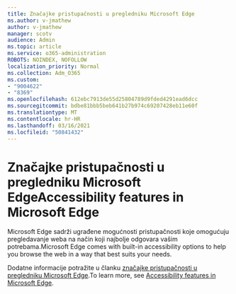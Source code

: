 ```yaml
---
title: Značajke pristupačnosti u pregledniku Microsoft Edge
ms.author: v-jmathew
author: v-jmathew
manager: scotv
audience: Admin
ms.topic: article
ms.service: o365-administration
ROBOTS: NOINDEX, NOFOLLOW
localization_priority: Normal
ms.collection: Adm_O365
ms.custom:
- "9004622"
- "8369"
ms.openlocfilehash: 612ebc7913de55d25804789d9fded4291ead6dcc
ms.sourcegitcommit: bdbe81bbb5beb641b27b974c69207428eb11e60f
ms.translationtype: MT
ms.contentlocale: hr-HR
ms.lasthandoff: 03/16/2021
ms.locfileid: "50841432"
---
```

# <a name="accessibility-features-in-microsoft-edge"></a><span data-ttu-id="f7222-102">Značajke pristupačnosti u pregledniku Microsoft Edge</span><span class="sxs-lookup"><span data-stu-id="f7222-102">Accessibility features in Microsoft Edge</span></span>

<span data-ttu-id="f7222-103">Microsoft Edge sadrži ugrađene mogućnosti pristupačnosti koje omogućuju pregledavanje weba na način koji najbolje odgovara vašim potrebama.</span><span class="sxs-lookup"><span data-stu-id="f7222-103">Microsoft Edge comes with built-in accessibility options to help you browse the web in a way that best suits your needs.</span></span>

<span data-ttu-id="f7222-104">Dodatne informacije potražite u članku [značajke pristupačnosti u pregledniku Microsoft Edge](https://go.microsoft.com/fwlink/?linkid=2153648).</span><span class="sxs-lookup"><span data-stu-id="f7222-104">To learn more, see [Accessibility features in Microsoft Edge](https://go.microsoft.com/fwlink/?linkid=2153648).</span></span>
